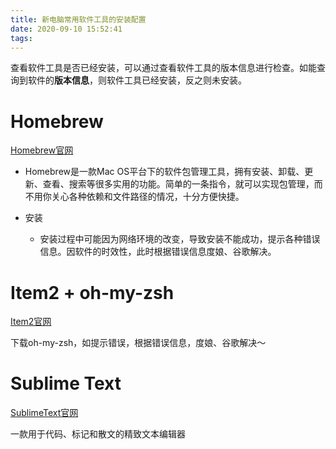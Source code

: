 ```yaml
---
title: 新电脑常用软件工具的安装配置
date: 2020-09-10 15:52:41
tags:
---
```


查看软件工具是否已经安装，可以通过查看软件工具的版本信息进行检查。如能查询到软件的**版本信息**，则软件工具已经安装，反之则未安装。

# Homebrew

[Homebrew官网](https://brew.sh)

* Homebrew是一款Mac OS平台下的软件包管理工具，拥有安装、卸载、更新、查看、搜索等很多实用的功能。简单的一条指令，就可以实现包管理，而不用你关心各种依赖和文件路径的情况，十分方便快捷。

* 安装
  * 安装过程中可能因为网络环境的改变，导致安装不能成功，提示各种错误信息。因软件的时效性，此时根据错误信息度娘、谷歌解决。

# Item2 + oh-my-zsh

[Item2官网](https://www.iterm2.com/downloads.html)

下载oh-my-zsh，如提示错误，根据错误信息，度娘、谷歌解决～

# Sublime Text

[SublimeText官网](http://www.sublimetext.cn)

一款用于代码、标记和散文的精致文本编辑器